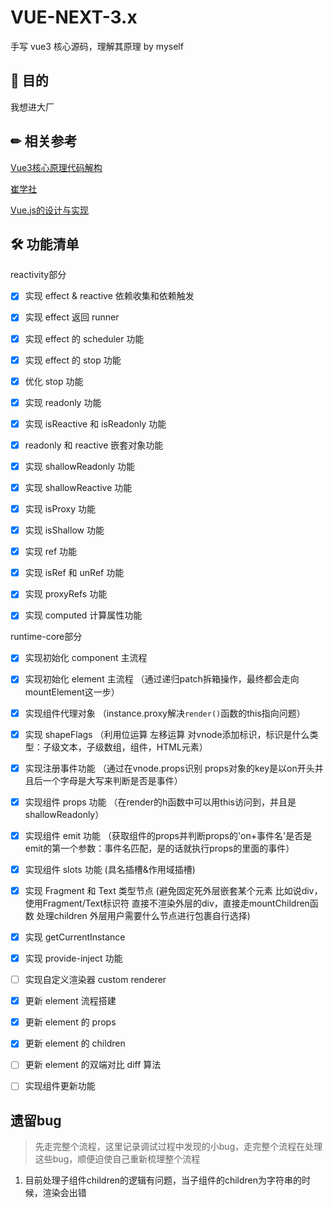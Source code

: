 # VUE-NEXT-3.x

手写 vue3 核心源码，理解其原理 by myself

## 🙌 目的

我想进大厂

## ✏ 相关参考
[Vue3核心原理代码解构](https://juejin.cn/column/7089244418703622175)

[崔学社](https://github.com/cuixiaorui/mini-vue)

[Vue.js的设计与实现](https://item.jd.com/13611922.html)

## 🛠 功能清单
reactivity部分

- [x] 实现 effect & reactive 依赖收集和依赖触发
- [x] 实现 effect 返回 runner
- [x] 实现 effect 的 scheduler 功能
- [x] 实现 effect 的 stop 功能
- [x] 优化 stop 功能
- [x] 实现 readonly 功能
- [x] 实现 isReactive 和 isReadonly 功能
- [x] readonly 和 reactive 嵌套对象功能
- [x] 实现 shallowReadonly 功能
- [x] 实现 shallowReactive 功能
- [x] 实现 isProxy 功能
- [x] 实现 isShallow 功能
- [x] 实现 ref 功能
- [x] 实现 isRef 和 unRef 功能
- [x] 实现 proxyRefs 功能
- [x] 实现 computed 计算属性功能


runtime-core部分

- [x] 实现初始化 component 主流程
- [x] 实现初始化 element 主流程  （通过递归patch拆箱操作，最终都会走向mountElement这一步）
- [x] 实现组件代理对象  （instance.proxy解决`render()`函数的this指向问题）
- [x] 实现 shapeFlags  （利用位运算 左移运算 对vnode添加标识，标识是什么类型：子级文本，子级数组，组件，HTML元素）
- [x] 实现注册事件功能     （通过在vnode.props识别 props对象的key是以on开头并且后一个字母是大写来判断是否是事件）
- [x] 实现组件 props 功能   （在render的h函数中可以用this访问到，并且是shallowReadonly）
- [x] 实现组件 emit 功能   （获取组件的props并判断props的'on+事件名'是否是emit的第一个参数：事件名匹配，是的话就执行props的里面的事件）
- [x] 实现组件 slots 功能 (具名插槽&作用域插槽)
- [x] 实现 Fragment 和 Text 类型节点  (避免固定死外层嵌套某个元素 比如说div，使用Fragment/Text标识符 直接不渲染外层的div，直接走mountChildren函数  处理children 外层用户需要什么节点进行包裹自行选择)
- [x] 实现 getCurrentInstance
- [x] 实现 provide-inject 功能
- [ ] 实现自定义渲染器 custom renderer
- [x] 更新 element 流程搭建
- [x] 更新 element 的 props
- [x] 更新 element 的 children
- [ ] 更新 element 的双端对比 diff 算法
- [ ] 实现组件更新功能


## 遗留bug
> 先走完整个流程，这里记录调试过程中发现的小bug，走完整个流程在处理这些bug，顺便迫使自己重新梳理整个流程
1. 目前处理子组件children的逻辑有问题，当子组件的children为字符串的时候，渲染会出错
